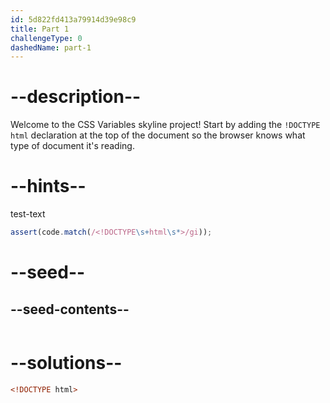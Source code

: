 ```yaml
---
id: 5d822fd413a79914d39e98c9
title: Part 1
challengeType: 0
dashedName: part-1
---
```


# --description--

Welcome to the CSS Variables skyline project! Start by adding the `!DOCTYPE html` declaration at the top of the document so the browser knows what type of document it's reading.

# --hints--

test-text

```js
assert(code.match(/<!DOCTYPE\s+html\s*>/gi));
```

# --seed--

## --seed-contents--

```html

```

# --solutions--

```html
<!DOCTYPE html>
```
